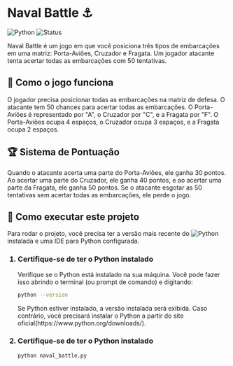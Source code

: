  
# Naval Battle ⚓
![Python](https://img.shields.io/badge/Python-3.8+-blue.svg)
![Status](https://img.shields.io/badge/Status-Concluído-brightgreen.svg)

<p>Naval Battle é um jogo em que você posiciona três tipos de embarcações em uma matriz: Porta-Aviões, Cruzador e Fragata. Um jogador atacante tenta acertar todas as embarcações com 50 tentativas. </p>

## 📖 Como o jogo funciona

<p>O jogador precisa posicionar todas as embarcações na matriz de defesa. O atacante tem 50 chances para acertar todas as embarcações. O Porta-Aviões é representado por "A", o Cruzador por "C", e a Fragata por "F". O Porta-Aviões ocupa 4 espaços, o Cruzador ocupa 3 espaços, e a Fragata ocupa 2 espaços.</p>

## 🏆 Sistema de Pontuação

<p>Quando o atacante acerta uma parte do Porta-Aviões, ele ganha 30 pontos. Ao acertar uma parte do Cruzador, ele ganha 40 pontos, e ao acertar uma parte da Fragata, ele ganha 50 pontos. Se o atacante esgotar as 50 tentativas sem acertar todas as embarcações, ele perde o jogo.</p>


## 🚀 Como executar este projeto

<p>Para rodar o projeto, você precisa ter a versão mais recente do <img src="https://img.shields.io/badge/Python-3776AB?style=flat-square&logo=python&logoColor=white" alt="Python"> instalada e uma IDE para Python configurada.</p>
<oL>  
<h3><li>Certifique-se de ter o Python instalado</li></h3>
<p>Verifique se o Python está instalado na sua máquina. Você pode fazer isso abrindo o terminal (ou prompt de comando) e digitando:</p>

```bash
python --version
```
<p>Se Python estiver instalado, a versão instalada será exibida. Caso contrário, você precisará instalar o Python a partir do site oficial(https://www.python.org/downloads/).</p>

<h3><li>Certifique-se de ter o Python instalado</li></h3>

```bash
python naval_battle.py
```
</ol>
